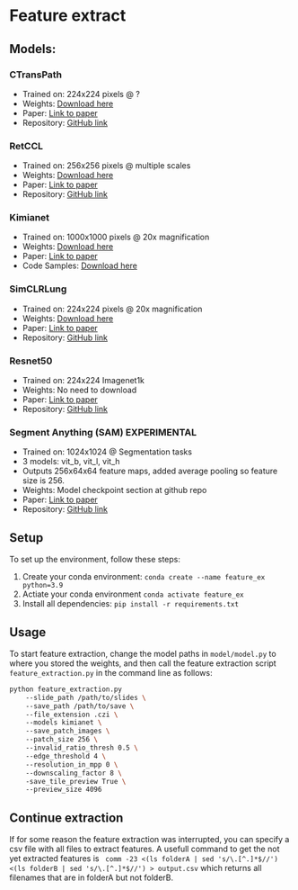 # Feature extract

## Models:

### CTransPath

- Trained on: 224x224 pixels @ ?
- Weights: [Download here](https://drive.google.com/file/d/1DoDx_70_TLj98gTf6YTXnu4tFhsFocDX/view)
- Paper: [Link to paper](https://www.sciencedirect.com/science/article/abs/pii/S1361841522002043)
- Repository: [GitHub link](https://github.com/Xiyue-Wang/TransPath)

### RetCCL

- Trained on: 256x256 pixels @ multiple scales
- Weights: [Download here](https://drive.google.com/drive/folders/1AhstAFVqtTqxeS9WlBpU41BV08LYFUnL)
- Paper: [Link to paper](https://www.sciencedirect.com/science/article/abs/pii/S1361841522002730)
- Repository: [GitHub link](https://github.com/Xiyue-Wang/RetCCL)

### Kimianet

- Trained on: 1000x1000 pixels @ 20x magnification
- Weights: [Download here](https://kimialab.uwaterloo.ca/kimia/index.php/sdm_downloads/kimianet-weights/)
- Paper: [Link to paper](https://arxiv.org/abs/2101.07903)
- Code Samples: [Download here](https://kimialab.uwaterloo.ca/kimia/index.php/sdm_downloads/kimianet-feature-extraction-code-samples/)

### SimCLRLung

- Trained on: 224x224 pixels @ 20x magnification
- Weights: [Download here](https://github.com/vkola-lab/tmi2022/blob/main/feature_extractor/model.pth)
- Paper: [Link to paper](https://ieeexplore.ieee.org/document/9779215)
- Repository: [GitHub link](https://github.com/vkola-lab/tmi2022)

### Resnet50

- Trained on: 224x224 Imagenet1k
- Weights: No need to download
- Paper: [Link to paper](https://arxiv.org/abs/1512.03385)
- Repository: [GitHub link](https://github.com/pytorch/vision/blob/main/torchvision/models/resnet.py)

### Segment Anything (SAM) EXPERIMENTAL

- Trained on: 1024x1024 @ Segmentation tasks
- 3 models: vit_b, vit_l, vit_h
- Outputs 256x64x64 feature maps, added average pooling so feature size is 256.
- Weights: Model checkpoint section at github repo
- Paper: [Link to paper](https://ai.facebook.com/research/publications/segment-anything/)
- Repository: [GitHub link](https://github.com/facebookresearch/segment-anything)

## Setup

To set up the environment, follow these steps:

1. Create your conda environment:
   ``conda create --name feature_ex python=3.9``
2. Actiate your conda environment
   ``conda activate feature_ex``
3. Install all dependencies:
   ``pip install -r requirements.txt``

## Usage

To start feature extraction, change the model paths in `model/model.py` to where you stored the weights, and then call the feature extraction script `feature_extraction.py` in the command line as follows:

```bash
python feature_extraction.py
	--slide_path /path/to/slides \ 
	--save_path /path/to/save \ 
	--file_extension .czi \  
	--models kimianet \ 
	--save_patch_images \ 
	--patch_size 256 \ 
	--invalid_ratio_thresh 0.5 \ 
	--edge_threshold 4 \ 
	--resolution_in_mpp 0 \ 
	--downscaling_factor 8 \ 
	-save_tile_preview True \ 
	--preview_size 4096
```

## Continue extraction

If for some reason the feature extraction was interrupted, you can specify a csv file with all files to extract features. A usefull command to get the not yet extracted features is
`` comm -23 <(ls folderA | sed 's/\.[^.]*$//') <(ls folderB | sed 's/\.[^.]*$//') > output.csv``
which returns all filenames that are in folderA but not folderB.
```

